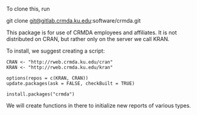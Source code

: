 To clone this, run

git clone git@gitlab.crmda.ku.edu:software/crmda.git

This package is for use of CRMDA employees and affiliates. It is 
not distributed on CRAN, but rather only on the server we call
KRAN. 

To install, we suggest creating a script:

    CRAN <- "http://rweb.crmda.ku.edu/cran"
    KRAN <- "http://rweb.crmda.ku.edu/kran"
 
    options(repos = c(KRAN, CRAN))
    update.packages(ask = FALSE, checkBuilt = TRUE)

    install.packages("crmda")


We will create functions in there to initialize new reports 
of various types.